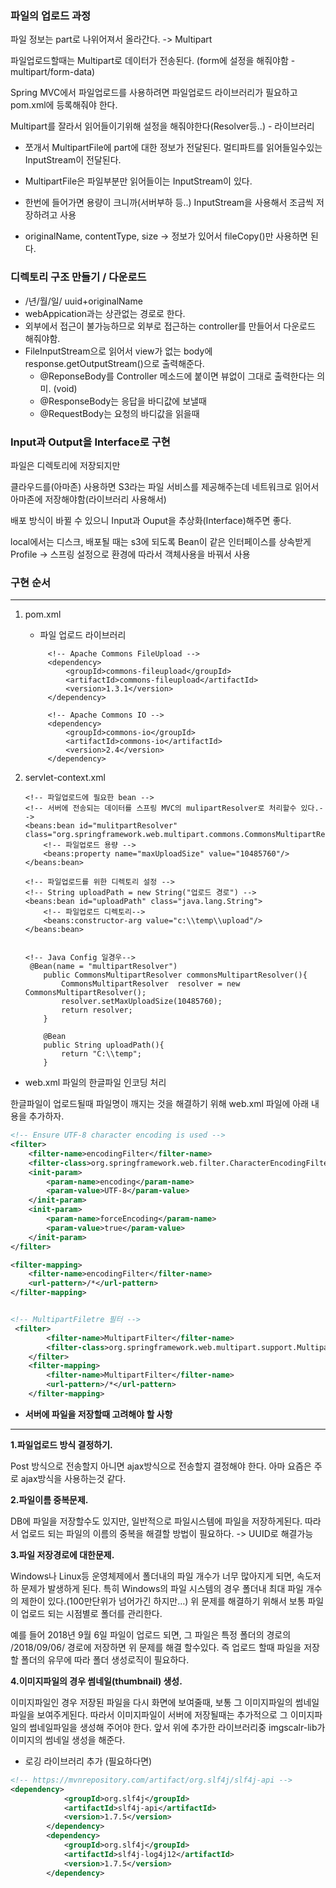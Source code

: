 

### 파일의 업로드 과정

파일 정보는 part로 나위어져서 올라간다. -> Multipart

파일업로드할때는 Multipart로 데이터가 전송된다. (form에 설정을 해줘야함 - multipart/form-data)

Spring MVC에서 파일업로드를 사용하려면 파일업로드 라이브러리가 필요하고 pom.xml에 등록해줘야 한다.

Multipart를 잘라서 읽어들이기위해 설정을 해줘야한다(Resolver등..) - 라이브러리

- 쪼개서 MultipartFile에 part에 대한 정보가 전달된다. 멀티파트를 읽어들일수있는 InputStream이 전달된다.

- MultipartFile은 파일부분만 읽어들이는 InputStream이 있다.

- 한번에 들어가면 용량이 크니까(서버부하 등..) InputStream을 사용해서 조금씩 저장하려고 사용

- originalName, contentType, size -> 정보가 있어서 fileCopy()만 사용하면 된다.



### 디렉토리 구조 만들기 / 다운로드

- /년/월/일/ uuid+originalName
- webAppication과는 상관없는 경로로 한다.
- 외부에서 접근이 불가능하므로 외부로 접근하는 controller를 만들어서 다운로드 해줘야함.
- FileInputStream으로 읽어서 view가 없는 body에 response.getOutputStream()으로 출력해준다.
  - @ReponseBody를 Controller 메소드에 붙이면  뷰없이 그대로 출력한다는 의미. (void)
  - @ResponseBody는 응답을 바디값에 보낼때
  - @RequestBody는 요청의 바디값을 읽을때




### Input과 Output을 Interface로 구현

파일은 디렉토리에 저장되지만

클라우드를(아마존) 사용하면 S3라는 파일 서비스를 제공해주는데 네트워크로 읽어서 아마존에 저장해야함(라이브러리 사용해서)

배포 방식이 바뀔 수 있으니 Input과 Ouput을 추상화(Interface)해주면 좋다. 

local에서는 디스크, 배포될 때는 s3에 되도록 Bean이 같은 인터페이스를 상속받게 Profile -> 스프링 설정으로 환경에 따라서 객체사용을 바꿔서 사용





### 구현 순서

------------



1. pom.xml

   - 파일 업로드 라이브러리

   ```
   		<!-- Apache Commons FileUpload -->
   		<dependency>
   			<groupId>commons-fileupload</groupId>
   			<artifactId>commons-fileupload</artifactId>
   			<version>1.3.1</version>
   		</dependency>
   
   		<!-- Apache Commons IO -->
   		<dependency>
   			<groupId>commons-io</groupId>
   			<artifactId>commons-io</artifactId>
   			<version>2.4</version>
   		</dependency>
   ```

2. servlet-context.xml

   ```
   <!-- 파일업로드에 필요한 bean --> 
   <!-- 서버에 전송되는 데이터를 스프링 MVC의 mulipartResolver로 처리할수 있다.-->
   <beans:bean id="mulitpartResolver" class="org.springframework.web.multipart.commons.CommonsMultipartResolver">
       <!-- 파일업로드 용량 -->
       <beans:property name="maxUploadSize" value="10485760"/>
   </beans:bean>
   
   <!-- 파일업로드를 위한 디렉토리 설정 -->
   <!-- String uploadPath = new String("업로드 경로") -->
   <beans:bean id="uploadPath" class="java.lang.String">
       <!-- 파일업로드 디렉토리-->
       <beans:constructor-arg value="c:\\temp\\upload"/>
   </beans:bean>
   
   
   <!-- Java Config 일경우-->
    @Bean(name = "multipartResolver")
       public CommonsMultipartResolver commonsMultipartResolver(){
           CommonsMultipartResolver  resolver = new CommonsMultipartResolver();
           resolver.setMaxUploadSize(10485760);
           return resolver;
       }
   
       @Bean
       public String uploadPath(){
           return "C:\\temp";
       }
   ```

- web.xml 파일의 한글파일 인코딩 처리

한글파일이 업로드될때 파일명이 깨지는 것을 해결하기 위해 web.xml 파일에 아래 내용을 추가하자.



```xml
<!-- Ensure UTF-8 character encoding is used -->
<filter>
	<filter-name>encodingFilter</filter-name>
	<filter-class>org.springframework.web.filter.CharacterEncodingFilter</filter-class>
	<init-param>
		<param-name>encoding</param-name>
		<param-value>UTF-8</param-value>
	</init-param>
	<init-param>
		<param-name>forceEncoding</param-name>
		<param-value>true</param-value>
	</init-param>
</filter>

<filter-mapping>
	<filter-name>encodingFilter</filter-name>
	<url-pattern>/*</url-pattern>
</filter-mapping>


<!-- MultipartFiletre 필터 -->
 <filter>
        <filter-name>MultipartFilter</filter-name>
        <filter-class>org.springframework.web.multipart.support.MultipartFilter</filter-class>
    </filter>
    <filter-mapping>
        <filter-name>MultipartFilter</filter-name>
        <url-pattern>/*</url-pattern>
    </filter-mapping>
```

- **서버에 파일을 저장할때 고려해야 할 사항**

------

**1.파일업로드 방식 결정하기.**

Post 방식으로 전송할지 아니면 ajax방식으로 전송할지 결정해야 한다.
아마 요즘은 주로 ajax방식을 사용하는것 같다.

**2.파일이름 중복문제.**

DB에 파일을 저장할수도 있지만, 일반적으로 파일시스템에 파일을 저장하게된다.
따라서 업로드 되는 파일의 이름의 중복을 해결할 방법이 필요하다. -> UUID로 해결가능

**3.파일 저장경로에 대한문제.**

Windows나 Linux등 운영체제에서 폴더내의 파일 개수가 너무 많아지게 되면, 속도저하 문제가 발생하게 된다.
특히 Windows의 파일 시스템의 경우 폴더내 최대 파일 개수의 제한이 있다.(100만단위가 넘어가긴 하지만…)
위 문제를 해결하기 위해서 보통 파일이 업로드 되는 시점별로 폴더를 관리한다.

예를 들어 2018년 9월 6일 파일이 업로드 되면, 그 파일은 특정 폴더의 경로의 /2018/09/06/ 경로에 저장하면 위 문제를 해결 할수있다.
즉 업로드 할때 파일을 저장할 폴더의 유무에 따라 폴더 생성로직이 필요하다.

**4.이미지파일의 경우 썸네일(thumbnail) 생성.**

이미지파일인 경우 저장된 파일을 다시 화면에 보여줄때, 보통 그 이미지파일의 썸네일파일을 보여주게된다.
따라서 이미지파일이 서버에 저장될때는 추가적으로 그 이미지파일의 썸네일파일을 생성해 주어야 한다.
앞서 위에 추가한 라이브러리중 imgscalr-lib가 이미지의 썸네일 생성을 해준다.



- 로깅 라이브러리 추가 (필요하다면)

```xml
<!-- https://mvnrepository.com/artifact/org.slf4j/slf4j-api -->
<dependency>
            <groupId>org.slf4j</groupId>
            <artifactId>slf4j-api</artifactId>
            <version>1.7.5</version>
        </dependency>
        <dependency>
            <groupId>org.slf4j</groupId>
            <artifactId>slf4j-log4j12</artifactId>
            <version>1.7.5</version>
        </dependency>

```



